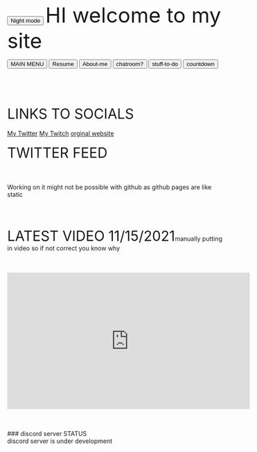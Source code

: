 
<html>
<body>
<button type="button" onclick="myFunction()">Night mode</button>

<script>
function myFunction() {
  document.body.style.backgroundColor = "black";
document.body.style.color = "Blue"
} 

 </script>
</body>
</html>


<html>
      <font size="+5">HI welcome to my site</font>
<p>
<html>
<body>
<button onclick="location.href ='https://github.com/Neverlivedordied/Neverlivedordied.github.io/edit/gh-pages/index.md';" id="myButton" class="float-left submit-button" >MAIN MENU</button>
<button onclick="location.href = 'https://neverlivedordied.github.io/resume/index.html';" id="myButton" class="float-left submit-button" >Resume</button>
  <button onclick="location.href = 'https://neverlivedordied.github.io/About-Me/index.html';" id="myButton" class="float-left submit-button" >About-me</button>
  <button onclick="location.href = 'https://neverlivedordied.github.io/chatroom/index.html';" id="myButton" class="float-left submit-button" >chatroom?</button>
  <button onclick="location.href = 'https://neverlivedordied.github.io/HELPFULL-STUFF';" id="myButton" class="float-left submit-button" >stuff-to-do</button>
  <button onclick="location.href = 'https://countdown-never.w3spaces.com/';" id="myButton" class="float-left submit-button" >countdown</button>
 <br>
   <br>
   <br>
 <br>
</body>
</html>  
<br>
<br>
   <font size="+3">LINKS TO SOCIALS</font> <br>
<br>
<html>
<body>
<a href="https//twitter.com/neverlivedied">My Twitter</a>
    <a href="https://www.twitch.tv/theminebrothers3">My Twitch</a>
    <a href="https://www.eurofan740.wixsite.com/website">orginal website</a>
<br>
    <br>
    <font size="+3">TWITTER FEED</font><br>
    <br>
    <br>
<br>
Working on it
might not be possible with github as github pages are like static<br>
<br>
   <br>
<br>
<br>
 <font size="+3">LATEST VIDEO 11/15/2021</font
 <font size="+1">manually putting in video so if not correct you know why</font><br>
<br>
<br>
<p align="(center)">
<iframe width="560" height="315" src="https://www.youtube.com/embed/_pz0oXEuMo8" title="YouTube video player" frameborder="0" allow="accelerometer; autoplay; clipboard-write; encrypted-media; gyroscope; picture-in-picture" allowfullscreen></iframe>
</p>
<br>
<br>
### discord server STATUS<br>
discord server is under development <br>
<br>
<br>
<body>

<br>
   
   
   



<p>
